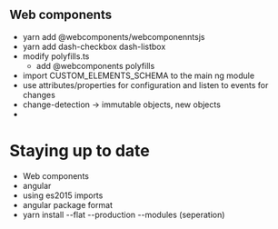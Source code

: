 Web components
-----

 * yarn add @webcomponents/webcomponenntsjs
 * yarn add dash-checkbox dash-listbox
 * modify polyfills.ts
 	* add @webcomponents polyfills
 * import CUSTOM_ELEMENTS_SCHEMA to the main ng module
 * use attributes/properties for configuration and listen to events for changes
 * change-detection -> immutable objects, new objects
 * 


# Staying up to date
 * Web components
 * angular
 * using es2015 imports
 * angular package format
 * yarn install --flat --production --modules (seperation)
